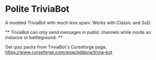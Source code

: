 # Polite TriviaBot
A modded TriviaBot with much less spam. 
Works with Classic and SoD.

**
TriviaBot can only send messages in public channels while inside an instance or battleground.
**

Get quiz packs from TriviaBot`s Curseforge page.
https://www.curseforge.com/wow/addons/trivia-bot
